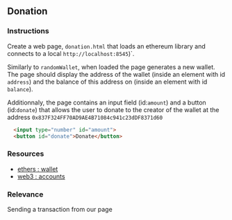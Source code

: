 ## Donation

### Instructions

Create a web page, `donation.html` that loads an ethereum library and connects to a local `http://localhost:8545`)`.

Similarly to `randomWallet`, when loaded the page generates a new wallet. The page should display the address of the wallet (inside an element with id `address`) and the balance of this address on (inside an element with id `balance`).

Additionnaly, the page contains an input field (id:`amount`) and a button (id:`donate`) that allows the user to donate to the creator of the wallet at the address `0x837F324FF70AD9AE4B71084c941c23dDF8371d60`

```html
  <input type="number" id="amount">
  <button id="donate">Donate</button>
```

### Resources
- [ethers : wallet](https://docs.ethers.io/v5/api/signer/#Wallet)
- [web3 : accounts](https://web3js.readthedocs.io/en/v1.3.4/web3-eth-accounts.html)

### Relevance

Sending a transaction from our page